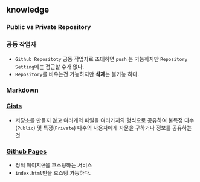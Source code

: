 ## knowledge

### Public vs Private Repository

### 공동 작업자

- `Github Repositoty` 공동 작업자로 초대하면 `push` 는 가능하지만 `Repository Setting`에는 접근할 수가 없다.
- `Repository`를 비우는건 가능하지만 **삭제**는 불가능 하다.

### Markdown

### [Gists](https://gist.github.com/discover)

- 저장소를 만들지 않고 여러개의 파일을 여러가지의 형식으로 공유하여 불특정 다수(`Public`) 및 특정(`Private`) 다수의 사용자에게 자문을 구하거나 정보를 공유하는 것

### [Github Pages](https://pages.github.com/)

- 정적 페이지`만`을 호스팅하는 서비스
- `index.html`만을 호스팅 가능하다.

